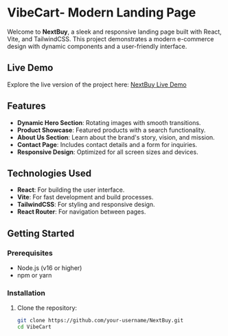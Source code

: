# VibeCart- Modern Landing Page

Welcome to **NextBuy**, a sleek and responsive landing page built with React, Vite, and TailwindCSS. This project demonstrates a modern e-commerce design with dynamic components and a user-friendly interface.

## Live Demo

Explore the live version of the project here: [NextBuy Live Demo](https://vbecart-ayushs-projects-f4036635.vercel.app/)

## Features

- **Dynamic Hero Section**: Rotating images with smooth transitions.
- **Product Showcase**: Featured products with a search functionality.
- **About Us Section**: Learn about the brand's story, vision, and mission.
- **Contact Page**: Includes contact details and a form for inquiries.
- **Responsive Design**: Optimized for all screen sizes and devices.

## Technologies Used

- **React**: For building the user interface.
- **Vite**: For fast development and build processes.
- **TailwindCSS**: For styling and responsive design.
- **React Router**: For navigation between pages.


## Getting Started

### Prerequisites

- Node.js (v16 or higher)
- npm or yarn

### Installation

1. Clone the repository:
   ```bash
   git clone https://github.com/your-username/NextBuy.git
   cd VibeCart
